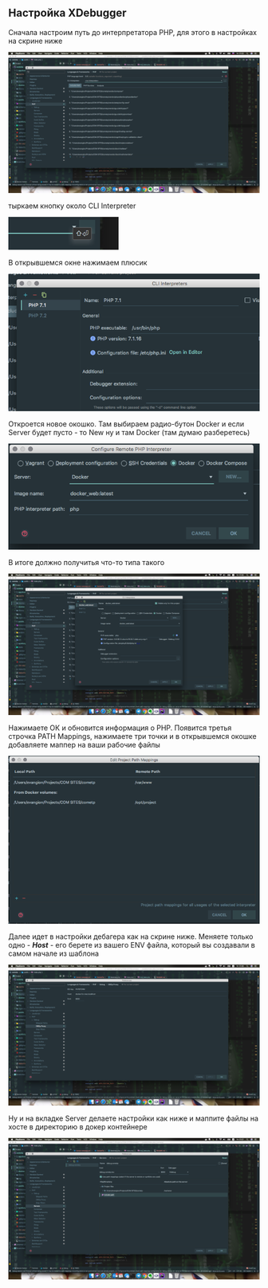 ## Настройка XDebugger

Сначала настроим путь до интерпретатора РНР, для этого в настройках 
на скрине ниже

![Шаг 1](./docimg/xd1.png)

тыркаем кнопку около CLI Interpreter 

![Шаг 2](./docimg/xd2.png)

В открывшемся окне нажимаем плюсик 

![Шаг 3](./docimg/xd3.png)

Откроется новое окошко. Там выбираем радио-бутон Docker и если 
Server будет пусто - то New ну и там Docker (там думаю разберетесь)

![Шаг 4](./docimg/xd4.png)

В итоге должно получитья что-то типа такого

![Шаг 5](./docimg/xd5.png)

Нажимаете ОК и обновится информация о РНР. Появится третья строчка 
PATH Mappings, нажимаете три точки и в открывшемся окошке 
добавляете маппер на ваши рабочие файлы

![Шаг 6](./docimg/xd7.png)

Далее идет в настройки дебагера как на скрине ниже. Меняете только 
одно - ***Host*** - его берете из вашего ENV файла, который вы 
создавали в самом начале из шаблона 

![Шаг 7](./docimg/xd6.png)

Ну и на вкладке Server делаете настройки как ниже и 
маппите файлы на хосте в директорию в докер контейнере

![Шаг 8](./docimg/xd8.png)